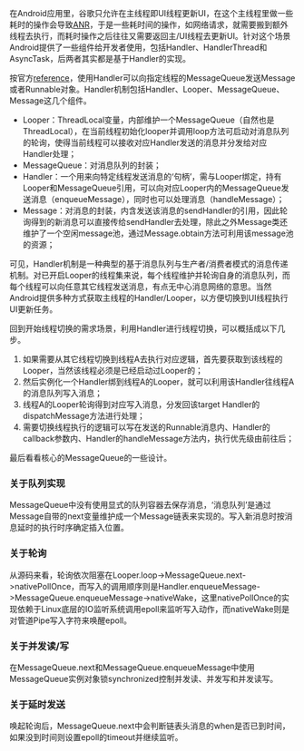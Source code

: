 在Android应用里，谷歌只允许在主线程即UI线程更新UI，在这个主线程里做一些耗时的操作会导致[ANR](https://developer.android.com/topic/performance/vitals/anr.html)，于是一些耗时间的操作，如网络请求，就需要搬到额外线程去执行，而耗时操作之后往往又需要返回主/UI线程去更新UI。针对这个场景Android提供了一些组件给开发者使用，包括Handler、HandlerThread和AsyncTask，后两者其实都是基于Handler的实现。

<!--more-->

按官方[reference](https://developer.android.com/reference/android/os/Handler.html)，使用Handler可以向指定线程的MessageQueue发送Message或者Runnable对象。Handler机制包括Handler、Looper、MessageQueue、Message这几个组件。

- Looper：ThreadLocal变量，内部维护一个MessageQueue（自然也是ThreadLocal），在当前线程初始化looper并调用loop方法可启动对消息队列的轮询，使得当前线程可以接收对应Handler发送的消息并分发给对应Handler处理；
- MessageQueue：对消息队列的封装；
- Handler：一个用来向特定线程发送消息的‘句柄’，需与Looper绑定，持有Looper和MessageQueue引用，可以向对应Looper内的MessageQueue发送消息（enqueueMessage），同时也可以处理消息（handleMessage）；
- Message：对消息的封装，内含发送该消息的sendHandler的引用，因此轮询得到的新消息可以直接传给sendHandler去处理，除此之外Message类还维护了一个空闲message池，通过Message.obtain方法可利用该message池的资源；

可见，Handler机制是一种典型的基于消息队列与生产者/消费者模式的消息传递机制。对已开启Looper的线程集来说，每个线程维护并轮询自身的消息队列，而每个线程可以向任意其它线程发送消息，有点无中心消息网络的意思。当然Android提供多种方式获取主线程的Handler/Looper，以方便切换到UI线程执行UI更新任务。

回到开始线程切换的需求场景，利用Handler进行线程切换，可以概括成以下几步。

1. 如果需要从其它线程切换到线程A去执行对应逻辑，首先要获取到该线程的Looper，当然该线程必须是已经启动过Looper的；
2. 然后实例化一个Handler绑到线程A的Looper，就可以利用该Handler往线程A的消息队列写入消息；
3. 线程A的Looper轮询得到对应写入消息，分发回该target Handler的dispatchMessage方法进行处理；
4. 需要切换线程执行的逻辑可以写在发送的Runnable消息内、Handler的callback参数内、Handler的handleMessage方法内，执行优先级由前往后；

最后看看核心的MessageQueue的一些设计。

### 关于队列实现

MessageQueue中没有使用显式的队列容器去保存消息，‘消息队列’是通过Message自带的next变量维护成一个Message链表来实现的。写入新消息时按消息延时的执行时序确定插入位置。

### 关于轮询

从源码来看，轮询依次阻塞在Looper.loop->MessageQueue.next->nativePollOnce，而写入的调用顺序则是Handler.enqueueMessage->MessageQueue.enqueueMessage->nativeWake，这里nativePollOnce的实现依赖于Linux底层的IO监听系统调用epoll来监听写入动作，而nativeWake则是对管道Pipe写入字符来唤醒epoll。

### 关于并发读/写

在MessageQueue.next和MessageQueue.enqueueMessage中使用MessageQueue实例对象锁synchronized控制并发读、并发写和并发读写。

### 关于延时发送

唤起轮询后，MessageQueue.next中会判断链表头消息的when是否已到时间，如果没到时间则设置epoll的timeout并继续监听。